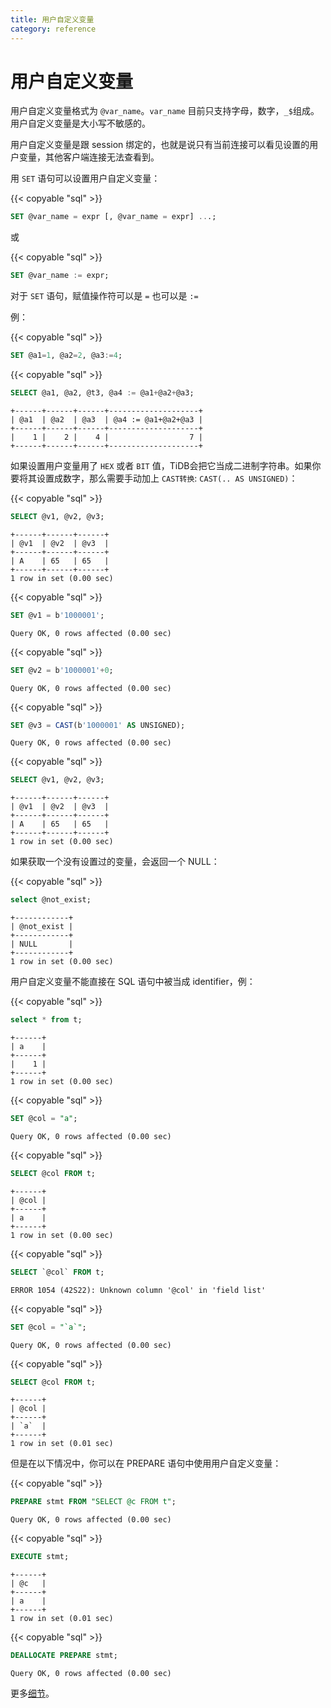 ```yaml
---
title: 用户自定义变量
category: reference
---
```


# 用户自定义变量

用户自定义变量格式为 `@var_name`。`var_name` 目前只支持字母，数字，`_$`组成。用户自定义变量是大小写不敏感的。

用户自定义变量是跟 session 绑定的，也就是说只有当前连接可以看见设置的用户变量，其他客户端连接无法查看到。

用 `SET` 语句可以设置用户自定义变量：

{{< copyable "sql" >}}

```sql
SET @var_name = expr [, @var_name = expr] ...;
```

或

{{< copyable "sql" >}}

```sql
SET @var_name := expr;
```

对于 `SET` 语句，赋值操作符可以是 `=` 也可以是 `:=`

例：

{{< copyable "sql" >}}

```sql
SET @a1=1, @a2=2, @a3:=4;
```

{{< copyable "sql" >}}

```sql
SELECT @a1, @a2, @t3, @a4 := @a1+@a2+@a3;
```

```
+------+------+------+--------------------+
| @a1  | @a2  | @a3  | @a4 := @a1+@a2+@a3 |
+------+------+------+--------------------+
|    1 |    2 |    4 |                  7 |
+------+------+------+--------------------+
```

如果设置用户变量用了 `HEX` 或者 `BIT` 值，TiDB会把它当成二进制字符串。如果你要将其设置成数字，那么需要手动加上 `CAST转换`: `CAST(.. AS UNSIGNED)`：

{{< copyable "sql" >}}

```sql
SELECT @v1, @v2, @v3;
```

```
+------+------+------+
| @v1  | @v2  | @v3  |
+------+------+------+
| A    | 65   | 65   |
+------+------+------+
1 row in set (0.00 sec)
```

{{< copyable "sql" >}}

```sql
SET @v1 = b'1000001';
```

```
Query OK, 0 rows affected (0.00 sec)
```

{{< copyable "sql" >}}

```sql
SET @v2 = b'1000001'+0;
```

```
Query OK, 0 rows affected (0.00 sec)
```

{{< copyable "sql" >}}

```sql
SET @v3 = CAST(b'1000001' AS UNSIGNED);
```

```
Query OK, 0 rows affected (0.00 sec)
```

{{< copyable "sql" >}}

```sql
SELECT @v1, @v2, @v3;
```

```
+------+------+------+
| @v1  | @v2  | @v3  |
+------+------+------+
| A    | 65   | 65   |
+------+------+------+
1 row in set (0.00 sec)
```

如果获取一个没有设置过的变量，会返回一个 NULL：

{{< copyable "sql" >}}

```sql
select @not_exist;
```

```
+------------+
| @not_exist |
+------------+
| NULL       |
+------------+
1 row in set (0.00 sec)
```

用户自定义变量不能直接在 SQL 语句中被当成 identifier，例：

{{< copyable "sql" >}}

```sql
select * from t;
```

```
+------+
| a    |
+------+
|    1 |
+------+
1 row in set (0.00 sec)
```

{{< copyable "sql" >}}

```sql
SET @col = "a";
```

```
Query OK, 0 rows affected (0.00 sec)
```

{{< copyable "sql" >}}

```sql
SELECT @col FROM t;
```

```
+------+
| @col |
+------+
| a    |
+------+
1 row in set (0.00 sec)
```

{{< copyable "sql" >}}

```sql
SELECT `@col` FROM t;
```

```
ERROR 1054 (42S22): Unknown column '@col' in 'field list'
```

{{< copyable "sql" >}}

```sql
SET @col = "`a`";
```

```
Query OK, 0 rows affected (0.00 sec)
```

{{< copyable "sql" >}}

```sql
SELECT @col FROM t;
```

```
+------+
| @col |
+------+
| `a`  |
+------+
1 row in set (0.01 sec)
```

但是在以下情况中，你可以在 PREPARE 语句中使用用户自定义变量：

{{< copyable "sql" >}}

```sql
PREPARE stmt FROM "SELECT @c FROM t";
```

```
Query OK, 0 rows affected (0.00 sec)
```

{{< copyable "sql" >}}

```sql
EXECUTE stmt;
```

```
+------+
| @c   |
+------+
| a    |
+------+
1 row in set (0.01 sec)
```

{{< copyable "sql" >}}

```sql
DEALLOCATE PREPARE stmt;
```

```
Query OK, 0 rows affected (0.00 sec)
```

更多[细节](https://dev.mysql.com/doc/refman/5.7/en/user-variables.html)。
